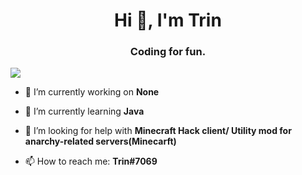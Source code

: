 <h1 align="center">Hi 👋, I'm Trin</h1>
<h3 align="center">Coding for fun.</h3>

<p align="left"> <img src="https://komarev.com/ghpvc/?username=trin-dev" /> </p>

- 🔭 I’m currently working on **None** 

- 🌱 I’m currently learning **Java**

- 🤔 I’m looking for help with **Minecraft Hack client/ Utility mod for anarchy-related servers(Minecarft)**

- 📫 How to reach me: **Trin#7069**
